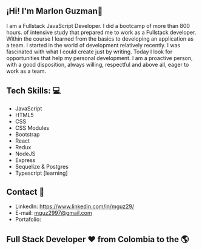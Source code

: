 
## ¡Hi! I'm Marlon Guzman👋
I am a Fullstack JavaScript Developer. I did a bootcamp of more than 800 hours. of intensive study that prepared me to work as a Fullstack developer. Within the course I learned from the basics to developing an application as a team. I started in the world of development relatively recently. I was fascinated with what I could create just by writing. Today I look for opportunities that help my personal development. I am a proactive person, with a good disposition, always willing, respectful and above all, eager to work as a team.

## Tech Skills: 💻
* JavaScript
* HTML5
* CSS
* CSS Modules
* Bootstrap
* React
* Redux
* NodeJS 
* Express
* Sequelize & Postgres
* Typescript [learning]

## Contact 📩
* LinkedIn: https://www.linkedin.com/in/mguz29/
* E-mail: mguz2997@gmail.com
* Portafolio: 

## Full Stack Developer ❤️ from Colombia to the 🌎

<!--
**mguz29/Mguz29** is a ✨ _special_ ✨ repository because its `README.md` (this file) appears on your GitHub profile.

Here are some ideas to get you started:

- 🔭 I’m currently working on ...
- 🌱 I’m currently learning ...
- 👯 I’m looking to collaborate on ...
- 🤔 I’m looking for help with ...
- 💬 Ask me about ...
- 📫 How to reach me: ...
- 😄 Pronouns: ...
- ⚡ Fun fact: ...
* Tailwind [learning]
-->
